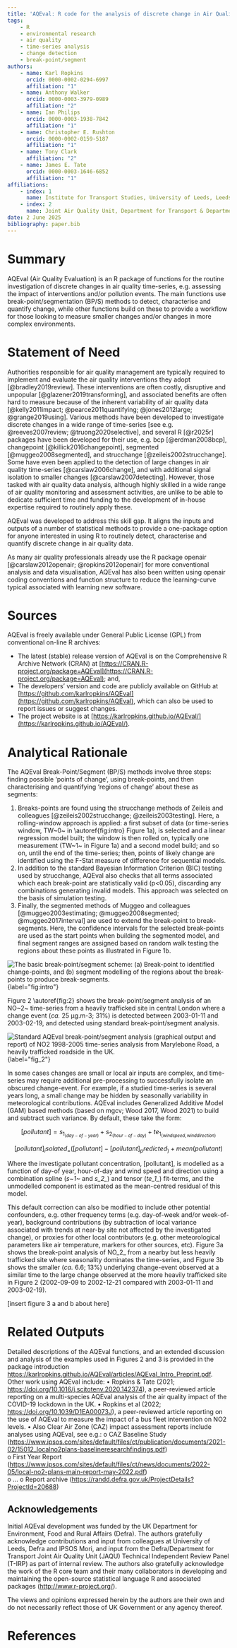 ```yaml
---
title: 'AQEval: R code for the analysis of discrete change in Air Quality time-series'
tags: 
    - R
    - environmental research
    - air quality
    - time-series analysis 
    - change detection 
    - break-point/segment
authors:
    - name: Karl Ropkins
      orcid: 0000-0002-0294-6997
      affiliation: "1"
    - name: Anthony Walker
      orcid: 0000-0003-3979-0989
      affiliation: "2"
    - name: Ian Philips
      orcid: 0000-0003-1938-7842
      affiliation: "1"
    - name: Christopher E. Rushton
      orcid: 0000-0002-0159-5187
      affiliation: "1"
    - name: Tony Clark
      affiliation: "2"
    - name: James E. Tate
      orcid: 0000-0003-1646-6852
      affiliation: "1"
affiliations:
    - index: 1
      name: Institute for Transport Studies, University of Leeds, Leeds, LS2 9JT, UK
    - index: 2
      name: Joint Air Quality Unit, Department for Transport & Department for Environment, Food and Rural Affairs, Marsham Street London, SW1P 4DF, UK
date: 2 June 2025
bibliography: paper.bib
---
```


# Summary

AQEval (Air Quality Evaluation) is an R package of functions for the routine investigation 
of discrete changes in air quality time-series, e.g. assessing the impact of interventions 
and/or pollution events. The main functions use break-point/segmentation (BP/S) methods to 
detect, characterise and quantify change, while other functions build on these to provide 
a workflow for those looking to measure smaller changes and/or changes in more complex 
environments. 

# Statement of Need

Authorities responsible for air quality management are typically required to implement and 
evaluate the air quality interventions they adopt [@bradley2019review]. These interventions 
are often costly, disruptive and unpopular [@glazener2019transforming], and associated 
benefits are often hard to measure because of the inherent variability of air quality data 
[@kelly2011impact; @pearce2011quantifying; @jones2012large; @grange2019using]. Various 
methods have been developed to investigate discrete changes in a wide range of time-series 
[see e.g. @reeves2007review; @truong2020selective], and several R [@r2025r] packages have 
been developed for their use, e.g. bcp [@erdman2008bcp], changepoint [@killick2016changepoint], 
segmented [@muggeo2008segmented], and strucchange [@zeileis2002strucchange]. Some have even 
been applied to the detection of large changes in air quality time-series [@carslaw2006change], 
and with additional signal isolation to smaller changes [@carslaw2007detecting]. However, 
those tasked with air quality data analysis, although highly skilled in a wide range of air 
quality monitoring and assessment activities, are unlike to be able to dedicate sufficient 
time and funding to the development of in-house expertise required to routinely apply these. 

AQEval was developed to address this skill gap. It aligns the inputs and outputs of a number 
of statistical methods to provide a one-package option for anyone interested in using R to 
routinely detect, characterise and quantify discrete change in air quality data. 

As many 
air quality professionals already use the R package openair [@carslaw2012openair; @ropkins2012openair] 
for more conventional analysis and data visualisation, AQEval has also been written using 
openair coding conventions and function structure to reduce the learning-curve typical 
associated with learning new software. 

# Sources

AQEval is freely available under General Public License (GPL) from conventional on-line R archives: 

-	The latest (stable) release version of AQEval is on the Comprehensive R Archive Network (CRAN) at 
[https://CRAN.R-project.org/package=AQEval](https://CRAN.R-project.org/package=AQEval); and, 
-	The developers’ version and code are publicly available on GitHub at 
[https://github.com/karlropkins/AQEval](https://github.com/karlropkins/AQEval), which can also be 
used to report issues or suggest changes. 
-	The project website is at [https://karlropkins.github.io/AQEval/](https://karlropkins.github.io/AQEval/).


# Analytical Rationale

The AQEval Break-Point/Segment (BP/S) methods involve three steps: finding possible ‘points of change’, 
using break-points, and then characterising and quantifying ‘regions of change’ about these as segments:  

1. Breaks-points are found using the strucchange methods of Zeileis and colleagues 
   [@zeileis2002strucchange; @zeileis2003testing]. Here, a rolling-window approach is applied: 
   a first subset of data (or time-series window, TW~0~ in \autoref{fig:intro} Figure 1a), is selected and a linear 
   regression model built; the window is then rolled on, typically one measurement (TW~1~ in 
   Figure 1a) and a second model build; and so on, until the end of the time-series; then, 
   points of likely change are identified using the F-Stat measure of difference for sequential 
   models. 
2. In addition to the standard Bayesian Information Criterion (BIC) testing used by strucchange, 
   AQEval also checks that all terms associated which each break-point are statistically valid 
   (p<0.05), discarding any combinations generating invalid models. This approach was selected 
   on the basis of simulation testing.
3. Finally, the segmented methods of Muggeo and colleagues [@muggeo2003estimating; @muggeo2008segmented; 
   @muggeo2017interval] are used to extend the break-point to break-segments. Here, the confidence 
   intervals for the selected break-points are used as the start points when building the segmented 
   model, and final segment ranges are assigned based on random walk testing the regions about these 
   points as illustrated in Figure 1b.    

![The basic break-point/segment scheme: (a) Break-point to identified change-points, and (b) segment modelling of the regions about the break-points to produce break-segments.](assets/figure_1.png){label="fig:intro"} 


Figure 2 \autoref{fig:2} shows the break-point/segment analysis of an NO~2~ time-series from a heavily 
trafficked site in central London where a change event (*ca.* 25 µg.m-3; 31%) is detected between 2003-01-11 
and 2003-02-19, and detected using standard break-point/segment analysis. 

![Standard AQEval break-point/segment analysis (graphical output and report) of NO2 1998-2005 time-series analysis from Marylebone Road, a heavily trafficked roadside in the UK.](assets/figure_2.png){label="fig_2"} 

In some cases changes are small or local air inputs are complex, and time-series may require additional 
pre-processing to successfully isolate an obscured change-event. For example, if a studied time-series 
is several years long, a small change may be hidden by seasonally variability in meteorological 
contributions. AQEval includes Generalized Additive Model (GAM) based methods 
(based on mgcv; Wood 2017, Wood 2021) to build and subtract such variance. By default, these take the 
form: 

$$[pollutant] = s_1_(day-of-year) + s_2_(hour-of-day) + te_1_(wind speed, wind direction)$$

$$[pollutant]_isolated_ = ([pollutant] - [pollutant]_predicted_) + mean(pollutant)$$

Where the investigate pollutant concentration, [pollutant], is modelled as a function of 
day-of year, hour-of-day and wind speed and direction using a combination spline (*s~1~* and *s_2_*) and 
tensor (*te_1_*) fit-terms, and the unmodelled component is estimated as the mean-centred residual 
of this model.
  
This default correction can also be modified to include other potential confounders, e.g. other 
frequency terms (e.g. day-of-week and/or week-of-year), background contributions (by subtraction 
of local variance associated with trends at near-by site not affected by the investigated change), 
or proxies for other local contributors (e.g. other meteorological parameters like air temperature, 
markers for other sources, etc). Figure 3a shows the break-point analysis of NO_2_ from a nearby but 
less heavily trafficked site where seasonality dominates the time-series, and Figure 3b shows the 
smaller (*ca.* 6.6; 13%) underlying change-event observed at a similar time to the large change 
observed at the more heavily trafficked site in Figure 2 (2002-09-09 to 2002-12-21 compared with 
2003-01-11 and 2003-02-19).  

[insert figure 3 a and b about here]

# Related Outputs 

Detailed descriptions of the AQEval functions, and an extended discussion and analysis of the examples used in Figures 2 and 3 is provided in the package introduction https://karlropkins.github.io/AQEval/articles/AQEval_Intro_Preprint.pdf.  
Other work using AQEval include:
•	Ropkins & Tate (2021; https://doi.org/10.1016/j.scitotenv.2020.142374), a peer-reviewed article reporting on a multi-species AQEval analysis of the air quality impact of the COVID-19 lockdown in the UK. 
•	Ropkins et al (2022; https://doi.org/10.1039/D1EA00073J), a peer-reviewed article reporting on the use of AQEval to measure the impact of a bus fleet intervention on NO2 levels. 
•	Also Clear Air Zone (CAZ) impact assessment reports include analyses using AQEval, see e.g.: 
o	CAZ Baseline Study (https://www.ipsos.com/sites/default/files/ct/publication/documents/2021-02/15012_localno2plans-baselineresearchfindings.pdf)   
o	First Year Report (https://www.ipsos.com/sites/default/files/ct/news/documents/2022-05/local-no2-plans-main-report-may-2022.pdf)  
o	…
o	Report archive (https://randd.defra.gov.uk/ProjectDetails?ProjectId=20688)  

## Acknowledgements 

Initial AQEval development was funded by the UK Department for Environment, Food and Rural Affairs (Defra).  The authors gratefully acknowledge contributions and input from colleagues at University of Leeds, Defra and IPSOS Mori, and input from the Defra/Department for Transport Joint Air Quality Unit (JAQU) Technical Independent Review Panel (T-IRP) as part of internal review. The authors also gratefully acknowledge the work of the R core team and their many collaborators in developing and maintaining the open-source statistical language R and associated packages (http://www.r-project.org/).  

The views and opinions expressed herein by the authors are their own and do not necessarily reflect those of UK Government or any agency thereof.

# References
